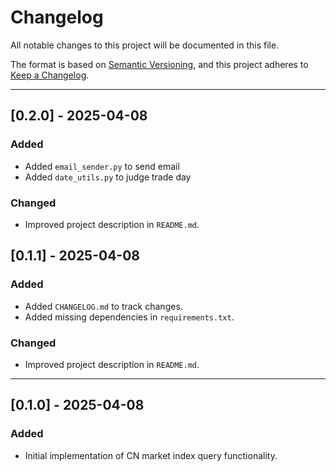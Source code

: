 # Changelog

All notable changes to this project will be documented in this file.

The format is based on [Semantic Versioning](https://semver.org/lang/en/), and this project adheres to [Keep a Changelog](https://keepachangelog.com/en/1.0.0/).

---

## [0.2.0] - 2025-04-08

### Added
- Added `email_sender.py` to send email
- Added `date_utils.py` to judge trade day

### Changed
- Improved project description in `README.md`.

## [0.1.1] - 2025-04-08

### Added
- Added `CHANGELOG.md` to track changes.
- Added missing dependencies in `requirements.txt`.

### Changed
- Improved project description in `README.md`.

---

## [0.1.0] - 2025-04-08

### Added
- Initial implementation of CN market index query functionality.